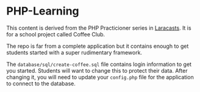 # PHP-Learning

This content is derived from the PHP Practicioner series in [Laracasts](https://laracasts.com/). It is for a school project called Coffee Club.

The repo is far from a complete application but it contains enough to get students started with a super rudimentary framework. 

The `database/sql/create-coffee.sql` file contains login information to get you started. Students will want to change this to protect their data. After changing it, you will need to update your `config.php` file for the application to connect to the database.